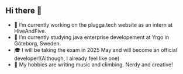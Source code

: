 ## Hi there 👋

- 🔭 I’m currently working on the plugga.tech website as an intern at HiveAndFive.
- 🌱 I’m currently studying java enterprise developement at Yrgo in Göteborg, Sweden.
- 🎓 I will be taking the exam in 2025 May and will become an official developer!(Although, I already feel like one)
- 🎡 My hobbies are writing music and climbing. Nerdy and creative!
